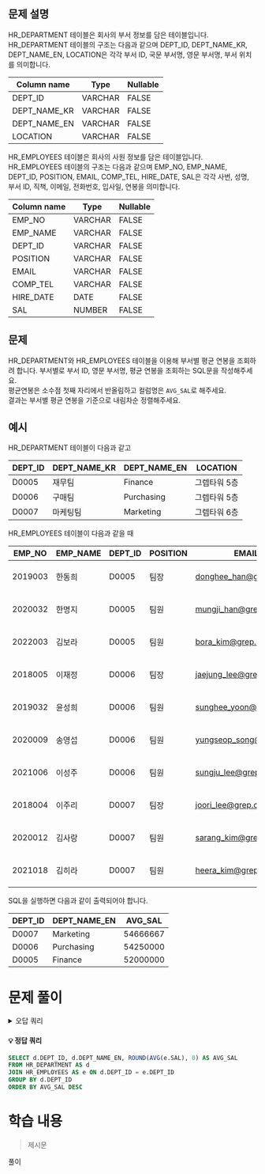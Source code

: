 ## 문제 설명

HR_DEPARTMENT 테이블은 회사의 부서 정보를 담은 테이블입니다. HR_DEPARTMENT 테이블의 구조는 다음과 같으며 DEPT_ID, DEPT_NAME_KR, DEPT_NAME_EN, LOCATION은 각각 부서 ID, 국문 부서명, 영문 부서명, 부서 위치를 의미합니다.

| Column name      | Type    | Nullable |
|------------------|---------|----------|
| DEPT_ID          | VARCHAR | FALSE    |
| DEPT_NAME_KR     | VARCHAR | FALSE    |
| DEPT_NAME_EN     | VARCHAR | FALSE    |
| LOCATION         | VARCHAR | FALSE    |

HR_EMPLOYEES 테이블은 회사의 사원 정보를 담은 테이블입니다. HR_EMPLOYEES 테이블의 구조는 다음과 같으며 EMP_NO, EMP_NAME, DEPT_ID, POSITION, EMAIL, COMP_TEL, HIRE_DATE, SAL은 각각 사번, 성명, 부서 ID, 직책, 이메일, 전화번호, 입사일, 연봉을 의미합니다.

| Column name  | Type    | Nullable |
|--------------|---------|----------|
| EMP_NO       | VARCHAR | FALSE    |
| EMP_NAME     | VARCHAR | FALSE    |
| DEPT_ID      | VARCHAR | FALSE    |
| POSITION     | VARCHAR | FALSE    |
| EMAIL        | VARCHAR | FALSE    |
| COMP_TEL     | VARCHAR | FALSE    |
| HIRE_DATE    | DATE    | FALSE    |
| SAL          | NUMBER  | FALSE    |

## 문제

HR_DEPARTMENT와 HR_EMPLOYEES 테이블을 이용해 부서별 평균 연봉을 조회하려 합니다. 부서별로 부서 ID, 영문 부서명, 평균 연봉을 조회하는 SQL문을 작성해주세요.  
평균연봉은 소수점 첫째 자리에서 반올림하고 컬럼명은 `AVG_SAL`로 해주세요.  
결과는 부서별 평균 연봉을 기준으로 내림차순 정렬해주세요.

## 예시

HR_DEPARTMENT 테이블이 다음과 같고

| DEPT_ID | DEPT_NAME_KR | DEPT_NAME_EN | LOCATION       |
|---------|--------------|--------------|----------------|
| D0005   | 재무팀       | Finance      | 그렙타워 5층   |
| D0006   | 구매팀       | Purchasing   | 그렙타워 5층   |
| D0007   | 마케팅팀     | Marketing    | 그렙타워 6층   |

HR_EMPLOYEES 테이블이 다음과 같을 때

| EMP_NO  | EMP_NAME | DEPT_ID | POSITION | EMAIL                      | COMP_TEL      | HIRE_DATE   | SAL        |
|---------|----------|---------|----------|----------------------------|---------------|-------------|-----------|
| 2019003 | 한동희   | D0005   | 팀장     | donghee_han@grep.com        | 031-8000-1122 | 2019-03-01  | 57000000  |
| 2020032 | 한명지   | D0005   | 팀원     | mungji_han@grep.com         | 031-8000-1123 | 2020-03-01  | 52000000  |
| 2022003 | 김보라   | D0005   | 팀원     | bora_kim@grep.com           | 031-8000-1126 | 2022-03-01  | 47000000  |
| 2018005 | 이재정   | D0006   | 팀장     | jaejung_lee@grep.com        | 031-8000-1127 | 2018-03-01  | 60000000  |
| 2019032 | 윤성희   | D0006   | 팀원     | sunghee_yoon@grep.com       | 031-8000-1128 | 2019-03-01  | 57000000  |
| 2020009 | 송영섭   | D0006   | 팀원     | yungseop_song@grep.com      | 031-8000-1130 | 2020-03-01  | 51000000  |
| 2021006 | 이성주   | D0006   | 팀원     | sungju_lee@grep.com         | 031-8000-1131 | 2021-03-01  | 49000000  |
| 2018004 | 이주리   | D0007   | 팀장     | joori_lee@grep.com          | 031-8000-1132 | 2018-03-01  | 61000000  |
| 2020012 | 김사랑   | D0007   | 팀원     | sarang_kim@grep.com         | 031-8000-1133 | 2020-03-01  | 54000000  |
| 2021018 | 김히라   | D0007   | 팀원     | heera_kim@grep.com          | 031-8000-1136 | 2021-03-01  | 49000000  |

SQL을 실행하면 다음과 같이 출력되어야 합니다.

| DEPT_ID | DEPT_NAME_EN | AVG_SAL   |
|---------|--------------|-----------|
| D0007   | Marketing    | 54666667  |
| D0006   | Purchasing   | 54250000  |
| D0005   | Finance      | 52000000  |



# 문제 풀이
<details>
<summary>오답 쿼리</summary>
<div markdown="1">

#### 오답1
```SQL

```
</div>
</details>


#### 💡 정답 쿼리  
```SQL
SELECT d.DEPT_ID, d.DEPT_NAME_EN, ROUND(AVG(e.SAL), 0) AS AVG_SAL
FROM HR_DEPARTMENT AS d
JOIN HR_EMPLOYEES AS e ON d.DEPT_ID = e.DEPT_ID
GROUP BY d.DEPT_ID
ORDER BY AVG_SAL DESC
```
# 학습 내용
>제시문

풀이